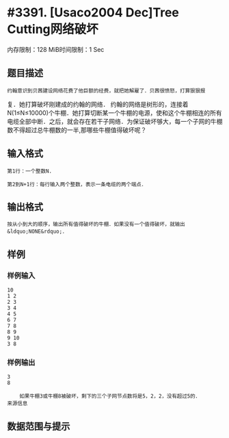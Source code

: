 # #3391. [Usaco2004 Dec]Tree Cutting网络破坏

内存限制：128 MiB时间限制：1 Sec

## 题目描述

    约翰意识到贝茜建设网络花费了他巨额的经费，就把她解雇了．贝茜很愤怒，打算狠狠报

复．她打算破坏刚建成的约翰的网络．    约翰的网络是树形的，连接着N(1&le;N&le;10000)个牛棚．她打算切断某一个牛棚的电源，使和这个牛棚相连的所有电缆全部中断．之后，就会存在若干子网络．为保证破坏够大，每一个子网的牛棚数不得超过总牛棚数的一半,那哪些牛棚值得破坏呢？

## 输入格式

    第1行：一个整数N.

    第2到N+1行：每行输入两个整数，表示一条电缆的两个端点．

## 输出格式

    按从小到大的顺序，输出所有值得破坏的牛棚．如果没有一个值得破坏，就输出&ldquo;NONE&rdquo;．

## 样例

### 样例输入

    
    10
    1 2
    2 3
    3 4
    4 5
    6 7
    7 8
    8 9
    9 10
    3 8
    

### 样例输出

    
    3
    8
    
        如果牛棚3或牛棚8被破坏，剩下的三个子网节点数将是5，2，2，没有超过5的．
    来源信息
    
    

## 数据范围与提示
